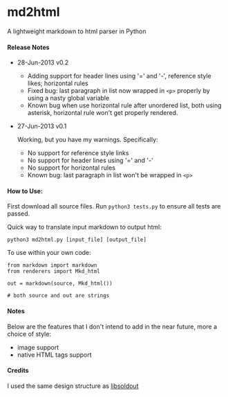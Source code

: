 md2html
=====

A lightweight markdown to html parser in Python

#### Release Notes

* 28-Jun-2013    v0.2

     * Adding support for header lines using '=' and '-', reference style likes; horizontal rules
     * Fixed bug: last paragraph in list now wrapped in `<p>` properly by using a nasty global variable
     * Known bug when use horizontal rule after unordered list, both using asterisk, horizontal rule won't get properly rendered.

* 27-Jun-2013    v0.1
     
     Working, but you have my warnings. Specifically:

     * No support for reference style links
     * No support for header lines using '=' and '-'
     * No support for horizontal rules
     * Known bug: last paragraph in list won't be wrapped in `<p>`

#### How to Use:

First download all source files. Run `python3 tests.py` to ensure all tests are passed.

Quick way to translate input markdown to output html:

    python3 md2html.py [input_file] [output_file]

To use within your own code:

    from markdown import markdown
    from renderers import Mkd_html

    out = markdown(source, Mkd_html())

    # both source and out are strings

#### Notes

Below are the features that I don't intend to add in the near future, more a choice of style:

* image support
* native HTML tags support

#### Credits

I used the same design structure as [libsoldout](http://fossil.instinctive.eu/libsoldout/home)
